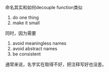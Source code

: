 命名其实和如何decouple function类似
1. do one thing
2. make it small

同时，因为需要
1. avoid meaningless names
2. avoid abstract names
3. be consistent

通常来说，名字实在取得不好，把注释写好也没差。